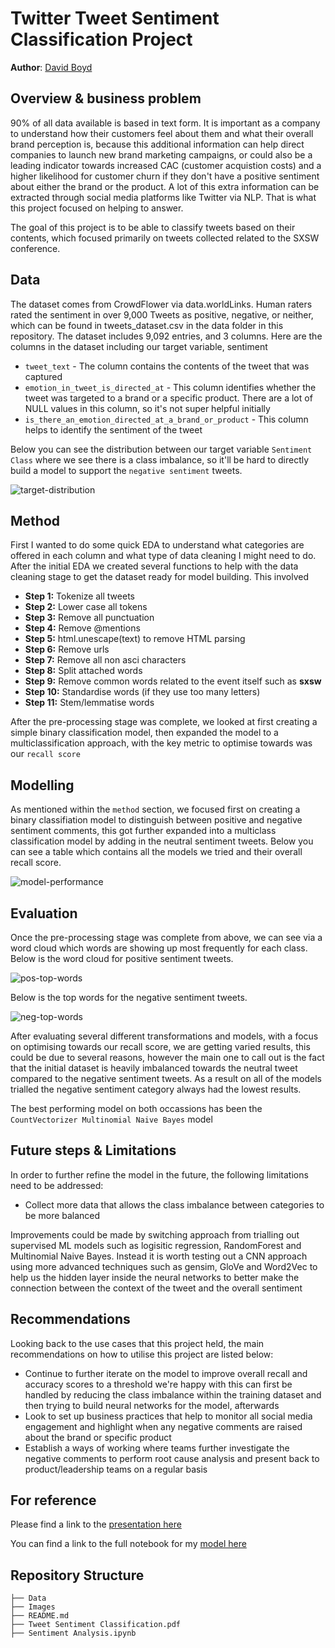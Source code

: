 # Twitter Tweet Sentiment Classification Project

**Author**: [David Boyd](mailto:dboyd580@gmail.com)


## Overview & business problem


90% of all data available is based in text form. It is important as a company to understand how their customers feel about them and what their overall brand perception is, because this additional information can help direct companies to launch new brand marketing campaigns, or could also be a leading indicator towards increased CAC (customer acquistion costs) and a higher likelihood for customer churn if they don't have a positive sentiment about either the brand or the product. A lot of this extra information can be extracted through social media platforms like Twitter via NLP. That is what this project focused on helping to answer.

The goal of this project is to be able to classify tweets based on their contents, which focused primarily on tweets collected related to the SXSW conference.


## Data

The dataset comes from CrowdFlower via data.worldLinks. Human raters rated the sentiment in over 9,000 Tweets as positive, negative, or neither, which can be found in tweets_dataset.csv in the data folder in this repository. The dataset includes 9,092 entries, and 3 columns. Here are the columns in the dataset including our target variable, sentiment

* `tweet_text` - The column contains the contents of the tweet that was captured
* `emotion_in_tweet_is_directed_at` - This column identifies whether the tweet was targeted to a brand or a specific product. There are a lot of NULL values in this column, so it's not super helpful initially
* `is_there_an_emotion_directed_at_a_brand_or_product` - This column helps to identify the sentiment of the tweet

Below you can see the distribution between our target variable `Sentiment Class` where we see there is a class imbalance, so it'll be hard to directly build a model to support the `negative sentiment` tweets. 

![target-distribution](https://github.com/db495/phase_4_project/blob/main/images/target-distribution.png)

## Method

First I wanted to do some quick EDA to understand what categories are offered in each column and what type of data cleaning I might need to do. After the initial EDA we created several functions to help with the data cleaning stage to get the dataset ready for model building. This involved 

- **Step 1:** Tokenize all tweets
- **Step 2:** Lower case  all tokens
- **Step 3:** Remove all punctuation
- **Step 4:** Remove @mentions
- **Step 5:** html.unescape(text) to remove HTML parsing
- **Step 6:** Remove urls
- **Step 7:** Remove all non asci characters
- **Step 8:** Split attached words
- **Step 9:** Remove common words related to the event itself such as **sxsw**
- **Step 10:** Standardise words (if they use too many letters)
- **Step 11:** Stem/lemmatise words

After the pre-processing stage was complete, we looked at first creating a simple binary classification model, then expanded the model to a multiclassification approach, with the key metric to optimise towards was our `recall score`

## Modelling

As mentioned within the `method` section, we focused first on creating a binary classifiation model to distinguish between positive and negative sentiment comments, this got further expanded into a multiclass classification model by adding in the neutral sentiment tweets. Below you can see a table which contains all the models we tried and their overall recall score.

![model-performance](https://github.com/db495/phase_4_project/blob/main/images/model-performance.png)

## Evaluation

Once the pre-processing stage was complete from above, we can see via a word cloud which words are showing up most frequently for each class. Below is the word cloud for positive sentiment tweets.

![pos-top-words](https://github.com/db495/phase_4_project/blob/main/images/pos-top-words.png)

Below is the top words for the negative sentiment tweets.

![neg-top-words](https://github.com/db495/phase_4_project/blob/main/images/neg-top-words.png)

After evaluating several different transformations and models, with a focus on optimising towards our recall score, we are getting varied results, this could be due to several reasons, however the main one to call out is the fact that the initial dataset is heavily imbalanced towards the neutral tweet compared to the negative sentiment tweets. As a result on all of the models trialled the negative sentiment category always had the lowest results. 



The best performing model on both occassions has been the `CountVectorizer Multinomial Naive Bayes` model



## Future steps & Limitations

In order to further refine the model in the future, the following limitations need to be addressed:

- Collect more data that allows the class imbalance between categories to be more balanced

Improvements could be made by switching approach from trialling out supervised ML models such as logisitic regression, RandomForest and Multinomial Naive Bayes. Instead it is worth testing out a CNN approach using more advanced techniques such as gensim, GloVe and Word2Vec to help us the hidden layer inside the neural networks to better make the connection between the context of the tweet and the overall sentiment

## Recommendations

Looking back to the use cases that this project held, the main recommendations on how to utilise this project are listed below:

- Continue to further iterate on the model to improve overall recall and accuracy scores to a threshold we're happy with this can first be handled by reducing the class imbalance within the training dataset and then trying to build neural networks for the model, afterwards
- Look to set up business practices that help to monitor all social media engagement and highlight when any negative comments are raised about the brand or specific product
- Establish a ways of working where teams further investigate the negative comments to perform root cause analysis and present back to product/leadership teams on a regular basis


## For reference
Please find a link to the [presentation here](https://github.com/db495/phase_4_project/blob/main/Tweet%20Sentiment%20Classification%20(2).pdf)

You can find a link to the full notebook for my [model here](https://github.com/db495/phase_4_project/blob/main/Sentiment_Classification_Model.ipynb)

## Repository Structure

```
├── Data
├── Images
├── README.md
├── Tweet Sentiment Classification.pdf
├── Sentiment Analysis.ipynb
```
